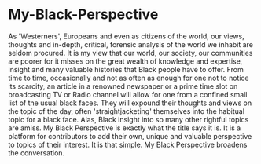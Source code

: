 # My-Black-Perspective
As 'Westerners', Europeans and even as citizens of the world, our views, thoughts and in-depth, critical, forensic analysis of the world we inhabit are seldom procured. It is my view that our world, our society, our communities are poorer for it misses on the great wealth of knowledge and expertise, insight and many valuable histories that Black people have to offer. 
From time to time, occasionally and not as often as enough for one not to notice its scarcity, an article in a renowned newspaper or a prime time slot on broadcasting TV or Radio channel will allow for one from a confined small list of the usual black faces. They will expound their thoughts and views on the topic of the day, often 'straightjacketing' themselves into the habitual topic for a black face. Alas, Black insight into so many other rightful topics are amiss.
My Black Perspective is exactly what the title says it is. It is a platform for contributors to add their own, unique and valuable perspective to topics of their interest. It is that simple. 
My Black Perspective broadens the conversation. 
